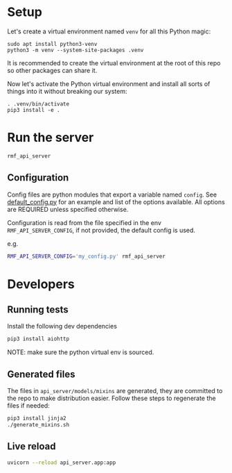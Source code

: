# Setup

Let's create a virtual environment named `venv` for all this Python magic:
```
sudo apt install python3-venv
python3 -m venv --system-site-packages .venv
```
It is recommended to create the virtual environment at the root of this repo so other packages can share it.

Now let's activate the Python virtual environment and install all sorts of things into it without breaking our system:
```
. .venv/bin/activate
pip3 install -e .
```

# Run the server

```bash
rmf_api_server
```

## Configuration

Config files are python modules that export a variable named `config`. See [default_config.py](api_server/default_config.py) for an example and list of the options available. All options are REQUIRED unless specified otherwise.

Configuration is read from the file specified in the env `RMF_API_SERVER_CONFIG`, if not provided, the default config is used.

e.g.
```bash
RMF_API_SERVER_CONFIG='my_config.py' rmf_api_server
```

# Developers

## Running tests

Install the following dev dependencies

```bash
pip3 install aiohttp
```
NOTE: make sure the python virtual env is sourced.

## Generated files

The files in `api_server/models/mixins` are generated, they are committed to the repo to make distribution easier. Follow these steps to regenerate the files if needed:

```bash
pip3 install jinja2
./generate_mixins.sh
```

## Live reload

```bash
uvicorn --reload api_server.app:app
```
